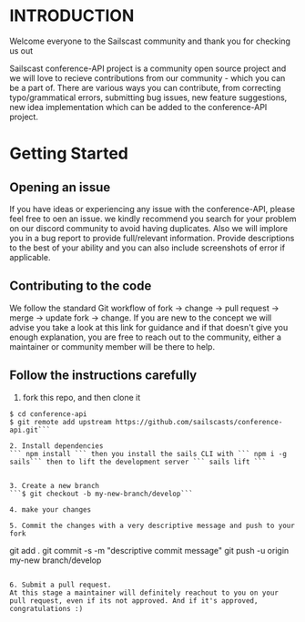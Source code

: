 # INTRODUCTION

Welcome everyone to the Sailscast community and thank you for checking us out

Sailscast conference-API project is a community open source project and we will love to recieve contributions from our community - which you can be a part of.
There are various ways you can contribute, from correcting typo/grammatical errors, submitting bug issues, new feature suggestions, new idea implementation which can be added to the conference-API project.

# Getting Started

## Opening an issue

If you have ideas or experiencing any issue with the conference-API, please feel free to oen an issue. we kindly recommend you search for your problem on our discord community to avoid having duplicates.
Also we will implore you in a bug report to provide full/relevant information. Provide descriptions to the best of your ability and you can also include screenshots of error if applicable.

## Contributing to the code

We follow the standard Git workflow of fork -> change -> pull request -> merge -> update fork -> change. If you are new to the concept we will advise you take a look at this link for guidance and if that doesn't give you enough explanation, you are free to reach out to the community, either a maintainer or community member will be there to help.

## Follow the instructions carefully

1. fork this repo, and then clone it

````$ git clone  https://github.com/{your forked repo}/conference-api.git
$ cd conference-api
$ git remote add upstream https://github.com/sailscasts/conference-api.git```

2. Install dependencies
``` npm install ``` then you install the sails CLI with ``` npm i -g sails``` then to lift the development server ``` sails lift ```


3. Create a new branch
```$ git checkout -b my-new-branch/develop```

4. make your changes

5. Commit the changes with a very descriptive message and push to your fork

````

git add .
git commit -s -m "descriptive commit message"
git push -u origin my-new branch/develop

```

6. Submit a pull request.
At this stage a maintainer will definitely reachout to you on your pull request, even if its not approved. And if it's approved, congratulations :)
```
